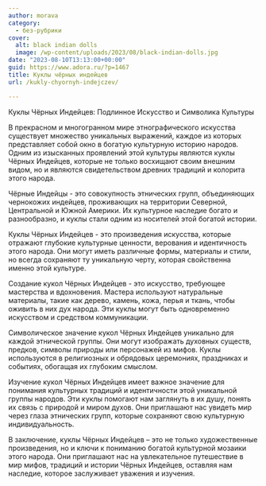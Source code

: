 ```yaml
---
author: morava
category:
  - без-рубрики
cover:
  alt: black indian dolls
  image: /wp-content/uploads/2023/08/black-indian-dolls.jpg
date: "2023-08-10T13:13:00+00:00"
guid: https://www.adora.ru/?p=1467
title: Куклы чёрных индейцев
url: /kukly-chyornyh-indejczev/

---
```

Куклы Чёрных Индейцев: Подлинное Искусство и Символика Культуры

В прекрасном и многогранном мире этнографического искусства существует множество уникальных выражений, каждое из которых представляет собой окно в богатую культурную историю народов. Одним из изысканных проявлений этой культуры являются куклы Чёрных Индейцев, которые не только восхищают своим внешним видом, но и являются свидетельством древних традиций и колорита этого народа.

Чёрные Индейцы \- это совокупность этнических групп, объединяющих чернокожих индейцев, проживающих на территории Северной, Центральной и Южной Америки. Их культурное наследие богато и разнообразно, и куклы стали одним из носителей этой богатой истории.

Куклы Чёрных Индейцев \- это произведения искусства, которые отражают глубокие культурные ценности, верования и идентичность этого народа. Они могут иметь различные формы, материалы и стили, но всегда сохраняют ту уникальную черту, которая свойственна именно этой культуре.

Создание кукол Чёрных Индейцев \- это искусство, требующее мастерства и вдохновения. Мастера используют натуральные материалы, такие как дерево, камень, кожа, перья и ткань, чтобы оживить в них дух народа. Эти куклы могут быть одновременно искусством и средством коммуникации.

Символическое значение кукол Чёрных Индейцев уникально для каждой этнической группы. Они могут изображать духовных существ, предков, символы природы или персонажей из мифов. Куклы используются в религиозных и обрядовых церемониях, праздниках и событиях, обогащая их глубоким смыслом.

Изучение кукол Чёрных Индейцев имеет важное значение для понимания культурных традиций и идентичности этой уникальной группы народов. Эти куклы помогают нам заглянуть в их душу, понять их связь с природой и миром духов. Они приглашают нас увидеть мир через глаза этнических групп, которые сохраняют свою культурную индивидуальность.

В заключение, куклы Чёрных Индейцев – это не только художественные произведения, но и ключи к пониманию богатой культурной мозаики этого народа. Они приглашают нас на увлекательное путешествие в мир мифов, традиций и истории Чёрных Индейцев, оставляя нам наследие, которое заслуживает уважения и изучения.
